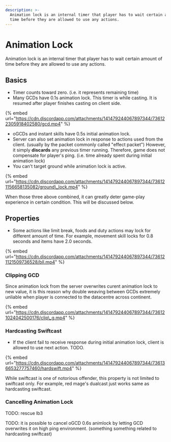 ```yaml
---
description: >-
  Animation lock is an internal timer that player has to wait certain amount of
  time before they are allowed to use any actions.
---
```


# Animation Lock

Animation lock is an internal timer that player has to wait certain amount of time before they are allowed to use any actions.

## Basics <a id="052a4d12-e358-4744-be6f-a9d48141ceaf"></a>

* Timer counts toward zero. \(i.e. it represents remaining time\)
* Many GCDs have 0.1s animation lock. This timer is while casting. It is resumed after player finishes casting on client side.

{% embed url="https://cdn.discordapp.com/attachments/141479244067897344/736122305918402580/gcd.mp4" %}

* oGCDs and instant skills have 0.5s initial animation lock.
* Server can also set animation lock in response to actions used from the client. \(usually by the packet commonly called "effect packet"\) However, it simply **discards** any previous timer running. Therefore, game does not compensate for player's ping. \(i.e. time already spent during initial animation lock\)
* You can't target ground while animation lock is active.

{% embed url="https://cdn.discordapp.com/attachments/141479244067897344/736121156658135082/ground\_lock.mp4" %}

When those three above combined, it can greatly deter game-play experience in certain condition. This will be discussed below.

## Properties <a id="9dd6abc5-3539-4645-b89f-602e1854310d"></a>

* Some actions like limit break, foods and duty actions may lock for different amount of time. For example, movement skill locks for 0.8 seconds and items have 2.0 seconds.

{% embed url="https://cdn.discordapp.com/attachments/141479244067897344/736121121509736528/bll.mp4" %}

### Clipping GCD <a id="79353019-839a-4db5-96b0-a5be7d0addc9"></a>

Since animation lock from the server overwrites curent animation lock to new value, it is this reason why double weaving between GCDs extremely unliable when player is connected to the datacentre across continent.

{% embed url="https://cdn.discordapp.com/attachments/141479244067897344/736121024042500176/clip\_g.mp4" %}

### Hardcasting Swiftcast <a id="c3ecce6e-2a46-4eff-8169-1d44d7e2fb40"></a>

* If the client fail to receive response during initial animation lock, client is allowed to use next action. TODO.

{% embed url="https://cdn.discordapp.com/attachments/141479244067897344/736136653277757460/hardswift.mp4" %}

While swiftcast is one of notorious offender, this property is not limited to swiftcast only. For example, red mage's dualcast just works same as hardcasting swiftcast.

### Cancelling Animation Lock <a id="6aa269fa-bef7-411d-8bab-f1cf7381b00f"></a>

TODO: rescue lb3

TODO: it is possible to cancel oGCD 0.6s animlock by letting GCD overwrites it on high ping environment. \(something something related to hardcasting swiftcast\)

